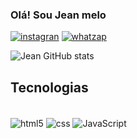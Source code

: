 ### Olá! Sou Jean melo

[![instagran](https://img.shields.io/badge/Instagram-E4405F?style=for-the-badge&logo=instagram&logoColor=white)](https://instagram.com/jeanmello7?igshid=ZDdkNTZiNTM=)
[![whatzap](https://img.shields.io/badge/WhatsApp-25D366?style=for-the-badge&logo=whatsapp&logoColor=white)](https://wa.me/qr/5AFOFRLR6E4UD1)

![Jean GitHub stats](https://github-readme-stats.vercel.app/api?username=Jeanmello20&show_icons=true&theme=radical)

## Tecnologias

<div style="displey: inline_block"><br/>
   <img align="center" alt="html5" src="https://img.shields.io/badge/HTML5-E34F26?style=for-the-badge&logo=html5&logoColor=white" />
   <img align="center" alt="css" src="https://img.shields.io/badge/CSS3-1572B6?style=for-the-badge&logo=css3&logoColor=white" />
   <img align="center" alt="JavaScript" src="https://img.shields.io/badge/JavaScript-F7DF1E?style=for-the-badge&logo=javascript&logoColor=black" />

</div>
